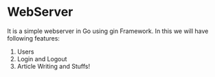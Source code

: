 # WebServer
It is a simple webserver in Go using gin Framework.
In this we will have following features:
1) Users
2) Login and Logout
3) Article Writing and Stuffs!

